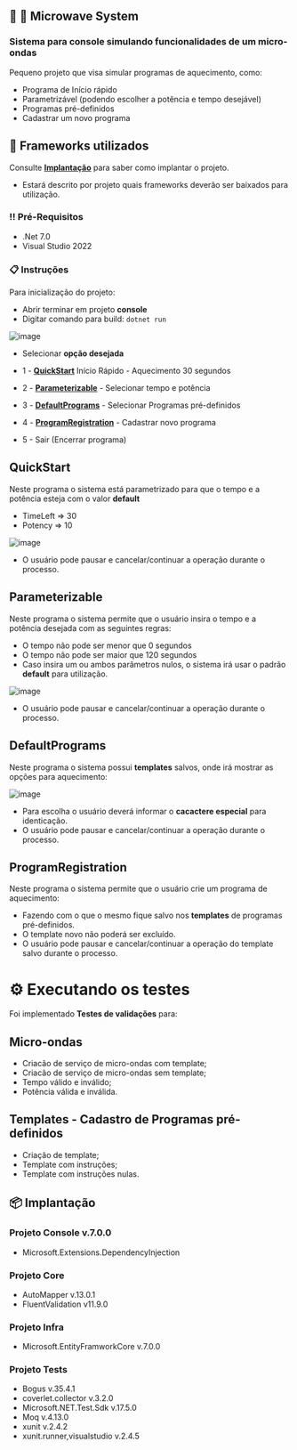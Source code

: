 ## 🍗 🍖 Microwave System

### Sistema para console simulando funcionalidades de um micro-ondas

Pequeno projeto que visa simular programas de aquecimento, como:

- Programa de Início rápido
- Parametrizável (podendo escolher a potência e tempo desejável)
- Programas pré-definidos
- Cadastrar um novo programa

## 🚀 Frameworks utilizados
Consulte **[Implantação](-#Implantacao)** para saber como implantar o projeto.

- Estará descrito por projeto quais frameworks deverão ser baixados para utilização.

### ‼️ Pré-Requisitos
- .Net 7.0
- Visual Studio 2022

### 📋 Instruções 
Para inicialização do projeto:

- Abrir terminar em projeto **console**
- Digitar comando para build: ```dotnet run```

![image](https://github.com/MaiFaria/MicrowaveSystem/assets/52571069/0e566430-d6fc-4142-b1ec-2089f8e71275)

- Selecionar **opção desejada**

- 1 - **[QuickStart](-QuickStart)** Início Rápido - Aquecimento 30 segundos 
- 2 - **[Parameterizable](-Parameterizable)** - Selecionar tempo e potência
- 3 - **[DefaultPrograms](-DefaultPrograms)** - Selecionar Programas pré-definidos
- 4 - **[ProgramRegistration](-ProgramRegistration)** - Cadastrar novo programa
- 5 - Sair (Encerrar programa)

## QuickStart
Neste programa o sistema está parametrizado para que o tempo e a potência esteja com o valor **default** 
- TimeLeft => 30
- Potency => 10

![image](https://github.com/MaiFaria/MicrowaveSystem/assets/52571069/910160aa-02e4-46c6-9505-3f78bf3330d9)
- O usuário pode pausar e cancelar/continuar a operação durante o processo.

## Parameterizable
Neste programa o sistema permite que o usuário insira o tempo e a potência desejada com as seguintes regras:
- O tempo não pode ser menor que 0 segundos
- O tempo não pode ser maior que 120 segundos
- Caso insira um ou ambos parâmetros nulos, o sistema irá usar o padrão **default** para utilização.
  
![image](https://github.com/MaiFaria/MicrowaveSystem/assets/52571069/bde24183-d061-455e-b8f2-c6c7c8b20f5f)
- O usuário pode pausar e cancelar/continuar a operação durante o processo.

## DefaultPrograms
Neste programa o sistema possui **templates** salvos, onde irá mostrar as opções para aquecimento:

![image](https://github.com/MaiFaria/MicrowaveSystem/assets/52571069/904228bd-9542-4ecf-9459-6d743dd9e1e1)

- Para escolha o usuário deverá informar o **cacactere especial** para identicação.
- O usuário pode pausar e cancelar/continuar a operação durante o processo.

## ProgramRegistration
Neste programa o sistema permite que o usuário crie um programa de aquecimento:
- Fazendo com o que o mesmo fique salvo nos **templates** de programas pré-definidos.
- O template novo não poderá ser excluído.
- O usuário pode pausar e cancelar/continuar a operação do template salvo durante o processo.

# ⚙️ Executando os testes

Foi implementado **Testes de validações** para:

## Micro-ondas
- Criacão de serviço de micro-ondas com template;
- Criacão de serviço de micro-ondas sem template;
- Tempo válido e inválido;
- Potência válida e inválida.

## Templates - Cadastro de Programas pré-definidos
- Criação de template;
- Template com instruções;
- Template com instruções nulas.

## 📦 Implantação
### Projeto Console v.7.0.0
- Microsoft.Extensions.DependencyInjection
### Projeto Core
- AutoMapper v.13.0.1
- FluentValidation v11.9.0
### Projeto Infra
- Microsoft.EntityFramworkCore v.7.0.0
### Projeto Tests
- Bogus v.35.4.1
- coverlet.collector v.3.2.0
- Microsoft.NET.Test.Sdk v.17.5.0
- Moq v.4.13.0
- xunit v.2.4.2
- xunit.runner,visualstudio v.2.4.5
